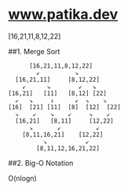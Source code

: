 # www.patika.dev

[16,21,11,8,12,22]

##1. Merge Sort


          [16,21,11,8,12,22]
            ↙          ↘
      [16,21,11]     [8,12,22]
        ↙      ↘        ↙   ↘
    [16,21]   [11]   [8,12] [22]
      ↙   ↘     ↓      ↙  ↘    ↘
    [16]  [21] [11]  [8]  [12]  [22]
      ↘    ↙    ↘    ↙     ↘    ↙
      [16,21]   [8,11]     [12,22]
          ↘       ↙          ↙
        [8,11,16,21]    [12,22]
              ↘           ↙
            [8,11,12,16,21,22]

##2. Big-O Notation

O(nlogn)